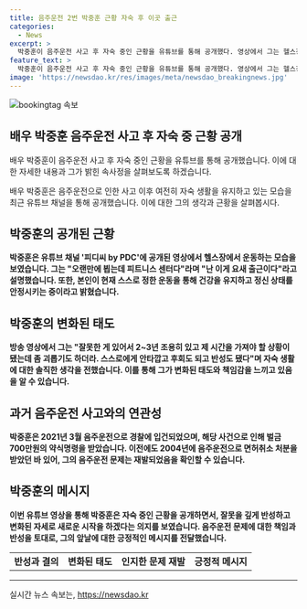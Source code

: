 ```yaml
---
title: 음주운전 2번 박중훈 근황 자숙 후 이곳 출근
categories:
  - News
excerpt: >
  박중훈이 음주운전 사고 후 자숙 중인 근황을 유튜브를 통해 공개했다. 영상에서 그는 헬스장에서 운동을 하며 잘못한 게 있어서 2~3년 조용히 있고 제 시간을 가져야 할 상황이 됐는데 좀 괴롭기도 하더라며 반성과 후회를 털어놓았다. 2021년 3월 음주운전으로 경찰에 입건돼 벌금 700만원을 약식명령받았으며, 이는 2004년에 음주운전으로 면허취소 처분을 받은 것과 함께 두 번째 사건이다. 박중훈은 현재 건강과 정신 상태 유지를 위해 운동을 중시하며, 자신에 대한 반성과 변경을 토크했다.
feature_text: >
  박중훈이 음주운전 사고 후 자숙 중인 근황을 유튜브를 통해 공개했다. 영상에서 그는 헬스장에서 운동을 하며 잘못한 게 있어서 2~3년 조용히 있고 제 시간을 가져야 할 상황이 됐는데 좀 괴롭기도 하더라며 반성과 후회를 털어놓았다. 2021년 3월 음주운전으로 경찰에 입건돼 벌금 700만원을 약식명령받았으며, 이는 2004년에 음주운전으로 면허취소 처분을 받은 것과 함께 두 번째 사건이다. 박중훈은 현재 건강과 정신 상태 유지를 위해 운동을 중시하며, 자신에 대한 반성과 변경을 토크했다.
image: 'https://newsdao.kr/res/images/meta/newsdao_breakingnews.jpg'
---
```


<p><img src="https://newsdao.kr/res/images/meta/newsdao_breakingnews.jpg" alt="bookingtag 속보" /></p>

<h2 data-ke-size="size26">배우 박중훈 음주운전 사고 후 자숙 중 근황 공개</h2>

<p>배우 박중훈이 음주운전 사고 후 자숙 중인 근황을 유튜브를 통해 공개했습니다. 이에 대한 자세한 내용과 그가 밝힌 속사정을 살펴보도록 하겠습니다.</p>

<p data-ke-size="size16">배우 박중훈은 음주운전으로 인한 사고 이후 여전히 자숙 생활을 유지하고 있는 모습을 최근 유튜브 채널을 통해 공개했습니다. 이에 대한 그의 생각과 근황을 살펴봅시다.</p>

<h2 data-ke-size="size24">박중훈의 공개된 근황</h2>

<p data-ke-size="size16"><b>박중훈은 유튜브 채널 '피디씨 by PDC'에 공개된 영상에서 헬스장에서 운동하는 모습을 보였습니다. 그는 "오랜만에 뵙는데 피트니스 센터다"라며 "난 이게 요새 출근이다"라고 설명했습니다. 또한, 본인이 현재 스스로 정한 운동을 통해 건강을 유지하고 정신 상태를 안정시키는 중이라고 밝혔습니다.</b></p>

<h2 data-ke-size="size24">박중훈의 변화된 태도</h2>

<p data-ke-size="size16"><b>방송 영상에서 그는 "잘못한 게 있어서 2~3년 조용히 있고 제 시간을 가져야 할 상황이 됐는데 좀 괴롭기도 하더라. 스스로에게 안타깝고 후회도 되고 반성도 됐다"며 자숙 생활에 대한 솔직한 생각을 전했습니다. 이를 통해 그가 변화된 태도와 책임감을 느끼고 있음을 알 수 있습니다.</b></p>

<h2 data-ke-size="size24">과거 음주운전 사고와의 연관성</h2>

<p data-ke-size="size16"><b>박중훈은 2021년 3월 음주운전으로 경찰에 입건되었으며, 해당 사건으로 인해 벌금 700만원의 약식명령을 받았습니다. 이전에도 2004년에 음주운전으로 면허취소 처분을 받았던 바 있어, 그의 음주운전 문제는 재발되었음을 확인할 수 있습니다.</b></p>

<h2 data-ke-size="size24">박중훈의 메시지</h2>

<p data-ke-size="size16"><b>이번 유튜브 영상을 통해 박중훈은 자숙 중인 근황을 공개하면서, 잘못을 깊게 반성하고 변화된 자세로 새로운 시작을 하겠다는 의지를 보였습니다. 음주운전 문제에 대한 책임과 반성을 토대로, 그의 앞날에 대한 긍정적인 메시지를 전달했습니다.</b></p>

<table>
  <tr>
    <td style="text-align: center; height: 17px;"><b>반성과 결의</b></td>
    <td style="text-align: center; height: 17px;"><b>변화된 태도</b></td>
    <td style="text-align: center; height: 17px;"><b>인지한 문제 재발</b></td>
    <td style="text-align: center; height: 17px;"><b>긍정적 메시지</b></td>
  </tr>
</table>

<hr>
실시간 뉴스 속보는, <a href="https://newsdao.kr" rel="dofollow">https://newsdao.kr</a>


